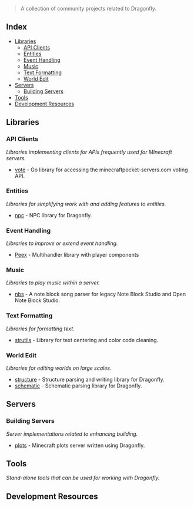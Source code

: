> A collection of community projects related to Dragonfly.

## Index
* [Libraries](#Libraries)
  * [API Clients](#API-Clients)
  * [Entities](#Entities)
  * [Event Handling](#Event-Handling)
  * [Music](#Music)
  * [Text Formatting](#Text-Formatting)
  * [World Edit](#World-Edit)
* [Servers](#Servers)
  * [Building Servers](#Building-Servers)
* [Tools](#Tools)
* [Development Resources](#Development-Resources)

## Libraries

### API Clients
_Libraries implementing clients for APIs frequently used for Minecraft servers._
* [vote](https://github.com/df-mc/vote) - Go library for accessing the minecraftpocket-servers.com voting API.

### Entities
_Libraries for simplifying work with and adding features to entities._
* [npc](https://github.com/df-mc/npc) - NPC library for Dragonfly.

### Event Handling
_Libraries to improve or extend event handling._
* [Peex](https://github.com/AndreasHGK/Peex) - Multihandler library with player components

### Music
_Libraries to play music within a server._
* [nbs](https://github.com/JustTalDevelops/nbs) - A note block song parser for legacy Note Block Studio and Open Note Block Studio.

### Text Formatting
_Libraries for formatting text._
* [strutils](https://github.com/unickorn/strutils) - Library for text centering and color code cleaning.

### World Edit
_Libraries for editing worlds on large scales._
* [structure](https://github.com/df-mc/structure) - Structure parsing and writing library for Dragonfly.
* [schematic](https://github.com/df-mc/schematic) - Schematic parsing library for Dragonfly.

## Servers

### Building Servers
_Server implementations related to enhancing building._
* [plots](https://github.com/df-mc/plots) - Minecraft plots server written using Dragonfly.

## Tools
_Stand-alone tools that can be used for working with Dragonfly._

## Development Resources
